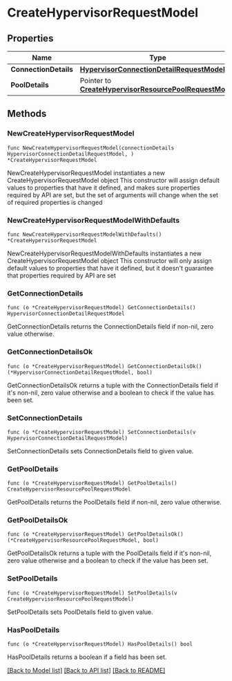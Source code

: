 # CreateHypervisorRequestModel

## Properties

Name | Type | Description | Notes
------------ | ------------- | ------------- | -------------
**ConnectionDetails** | [**HypervisorConnectionDetailRequestModel**](HypervisorConnectionDetailRequestModel.md) |  | 
**PoolDetails** | Pointer to [**CreateHypervisorResourcePoolRequestModel**](CreateHypervisorResourcePoolRequestModel.md) |  | [optional] 

## Methods

### NewCreateHypervisorRequestModel

`func NewCreateHypervisorRequestModel(connectionDetails HypervisorConnectionDetailRequestModel, ) *CreateHypervisorRequestModel`

NewCreateHypervisorRequestModel instantiates a new CreateHypervisorRequestModel object
This constructor will assign default values to properties that have it defined,
and makes sure properties required by API are set, but the set of arguments
will change when the set of required properties is changed

### NewCreateHypervisorRequestModelWithDefaults

`func NewCreateHypervisorRequestModelWithDefaults() *CreateHypervisorRequestModel`

NewCreateHypervisorRequestModelWithDefaults instantiates a new CreateHypervisorRequestModel object
This constructor will only assign default values to properties that have it defined,
but it doesn't guarantee that properties required by API are set

### GetConnectionDetails

`func (o *CreateHypervisorRequestModel) GetConnectionDetails() HypervisorConnectionDetailRequestModel`

GetConnectionDetails returns the ConnectionDetails field if non-nil, zero value otherwise.

### GetConnectionDetailsOk

`func (o *CreateHypervisorRequestModel) GetConnectionDetailsOk() (*HypervisorConnectionDetailRequestModel, bool)`

GetConnectionDetailsOk returns a tuple with the ConnectionDetails field if it's non-nil, zero value otherwise
and a boolean to check if the value has been set.

### SetConnectionDetails

`func (o *CreateHypervisorRequestModel) SetConnectionDetails(v HypervisorConnectionDetailRequestModel)`

SetConnectionDetails sets ConnectionDetails field to given value.


### GetPoolDetails

`func (o *CreateHypervisorRequestModel) GetPoolDetails() CreateHypervisorResourcePoolRequestModel`

GetPoolDetails returns the PoolDetails field if non-nil, zero value otherwise.

### GetPoolDetailsOk

`func (o *CreateHypervisorRequestModel) GetPoolDetailsOk() (*CreateHypervisorResourcePoolRequestModel, bool)`

GetPoolDetailsOk returns a tuple with the PoolDetails field if it's non-nil, zero value otherwise
and a boolean to check if the value has been set.

### SetPoolDetails

`func (o *CreateHypervisorRequestModel) SetPoolDetails(v CreateHypervisorResourcePoolRequestModel)`

SetPoolDetails sets PoolDetails field to given value.

### HasPoolDetails

`func (o *CreateHypervisorRequestModel) HasPoolDetails() bool`

HasPoolDetails returns a boolean if a field has been set.


[[Back to Model list]](../README.md#documentation-for-models) [[Back to API list]](../README.md#documentation-for-api-endpoints) [[Back to README]](../README.md)


